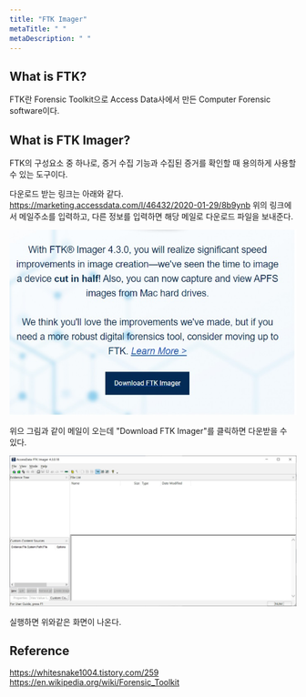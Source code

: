 ```yaml
---
title: "FTK Imager"
metaTitle: " "
metaDescription: " "
---
```


## What is FTK?

FTK란 Forensic Toolkit으로 Access Data사에서 만든 Computer Forensic software이다. 

## What is FTK Imager?

FTK의 구성요소 중 하나로, 증거 수집 기능과 수집된 증거를 확인할 때 용의하게 사용할 수 있는 도구이다. 

다운로드 받는 링크는 아래와 같다.
https://marketing.accessdata.com/l/46432/2020-01-29/8b9ynb 
위의 링크에서 메일주소를 입력하고, 다른 정보를 입력하면 해당 메일로 다운로드 파일을 보내준다. 

![](./images/FTK_1.jpg)

위으 그림과 같이 메일이 오는데 "Download FTK Imager"를 클릭하면 다운받을 수 있다. 

![](./images/FTK_2.jpg)

실행하면 위와같은 화면이 나온다. 

## Reference

https://whitesnake1004.tistory.com/259
https://en.wikipedia.org/wiki/Forensic_Toolkit

